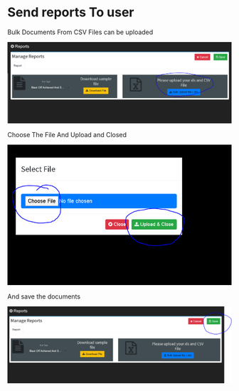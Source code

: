 # Send reports To user

Bulk Documents From CSV Files can be uploaded

![](../.gitbook/assets/image%20%28115%29.png)

Choose The File And Upload and Closed

![](../.gitbook/assets/image%20%28216%29.png)

And save the documents

![](../.gitbook/assets/image%20%28219%29.png)

